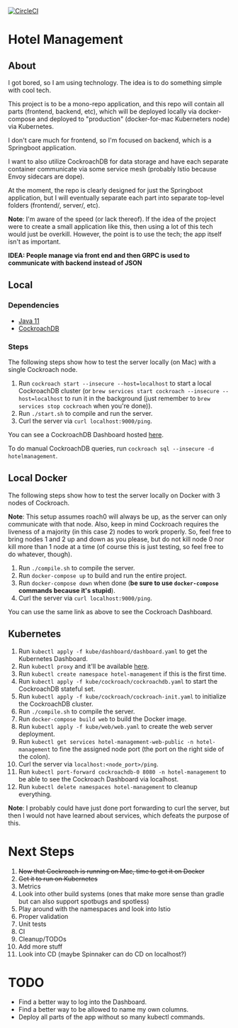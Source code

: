 [![CircleCI](https://circleci.com/gh/RTann95/HotelManagement.svg?style=svg)](https://circleci.com/gh/RTann95/HotelManagement)

# Hotel Management

## About

I got bored, so I am using technology. The idea is to do something simple with cool tech.

This project is to be a mono-repo application, and this repo will contain all parts (frontend, backend, etc), which
will be deployed locally via docker-compose and deployed to "production" (docker-for-mac Kuberneters node) via
Kubernetes.

I don't care much for frontend, so I'm focused on backend, which is a Springboot application.

I want to also utilize CockroachDB for data storage and have each separate container communicate via some service mesh
(probably Istio because Envoy sidecars are dope).

At the moment, the repo is clearly designed for just the Springboot application, but I will eventually separate each
part into separate top-level folders (frontend/, server/, etc).

**Note**: I'm aware of the speed (or lack thereof). If the idea of the project were to create a small application like this,
then using a lot of this tech would just be overkill. However, the point is to use the tech; the app itself isn't as important.

**IDEA: People manage via front end and then GRPC is used to communicate with backend instead of JSON**

## Local

### Dependencies

* [Java 11](https://jdk.java.net/11/)
* [CockroachDB](https://www.cockroachlabs.com/docs/stable/install-cockroachdb-mac.html)

### Steps

The following steps show how to test the server locally (on Mac) with a single Cockroach node.

1. Run `cockroach start --insecure --host=localhost` to start a local CockroachDB cluster
(or `brew services start cockroach --insecure --host=localhost` to run it in the background
(just remember to `brew services stop cockroach` when you're done)).
2. Run `./start.sh` to compile and run the server.
3. Curl the server via `curl localhost:9000/ping`.

You can see a CockroachDB Dashboard hosted [here](http://localhost:8080).

To do manual CockroachDB queries, run `cockroach sql --insecure -d hotelmanagement`.

## Local Docker

The following steps show how to test the server locally on Docker with 3 nodes of Cockroach.

**Note**: This setup assumes roach0 will always be up, as the server can only communicate with that node.
Also, keep in mind Cockroach requires the liveness of a majority (in this case 2) nodes to work properly.
So, feel free to bring nodes 1 and 2 up and down as you please, but do not kill node 0 nor kill more than
1 node at a time (of course this is just testing, so feel free to do whatever, though).

1. Run `./compile.sh` to compile the server.
2. Run `docker-compose up` to build and run the entire project.
3. Run `docker-compose down` when done (**be sure to use `docker-compose` commands because it's stupid**).
4. Curl the server via `curl localhost:9000/ping`.

You can use the same link as above to see the Cockroach Dashboard.

## Kubernetes

1. Run `kubectl apply -f kube/dashboard/dashboard.yaml` to get the Kubernetes Dashboard.
2. Run `kubectl proxy` and it'll be available [here](http://localhost:8001/api/v1/namespaces/kube-system/services/https:kubernetes-dashboard:/proxy/).
3. Run `kubectl create namespace hotel-management` if this is the first time.
4. Run `kubectl apply -f kube/cockroach/cockroachdb.yaml` to start the CockroachDB stateful set.
5. Run `kubectl apply -f kube/cockroach/cockroach-init.yaml` to initialize the CockroachDB cluster.
6. Run `./compile.sh` to compile the server.
7. Run `docker-compose build web` to build the Docker image.
8. Run `kubectl apply -f kube/web/web.yaml` to create the web server deployment.
9. Run `kubectl get services hotel-management-web-public -n hotel-management` to fine the assigned node port (the port on the right side of the colon).
10. Curl the server via `localhost:<node_port>/ping`.
11. Run `kubectl port-forward cockroachdb-0 8080 -n hotel-management` to be able to see the Cockroach Dashboard via localhost.
12. Run `kubectl delete namespaces hotel-management` to cleanup everything.

**Note**: I probably could have just done port forwarding to curl the server, but then I would not have learned about services,
which defeats the purpose of this.

# Next Steps

1. ~~Now that Cockroach is running on Mac, time to get it on Docker~~
2. ~~Get it to run on Kubernetes~~
3. Metrics
4. Look into other build systems (ones that make more sense than gradle but can also support spotbugs and spotless)
5. Play around with the namespaces and look into Istio
6. Proper validation
7. Unit tests
8. CI
9. Cleanup/TODOs
10. Add more stuff
11. Look into CD (maybe Spinnaker can do CD on localhost?)

# TODO

* Find a better way to log into the Dashboard.
* Find a better way to be allowed to name my own columns.
* Deploy all parts of the app without so many kubectl commands.
